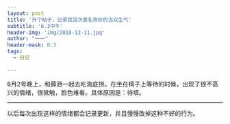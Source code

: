 ```yaml
---
layout: post
title: '开个帖子，记录我没次莫名奇妙的当众生气'
subtitle: '6.3中午'
header-img: 'img/2018-12-11.jpg'
author: "一一"
header-mask: 0.3
tags:
  - 日记

---
```

6月2号晚上，和薛涵一起去吃海底捞。在坐在椅子上等待的时候，出现了很不高兴的情绪，很抵触，脸色难看。具体原因是：待填。

---
以后每次出现这样的情绪都会记录更新，并且慢慢改掉这种不好的行为。

